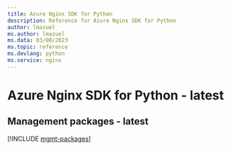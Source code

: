```yaml
---
title: Azure Nginx SDK for Python
description: Reference for Azure Nginx SDK for Python
author: lmazuel
ms.author: lmazuel
ms.data: 03/08/2023
ms.topic: reference
ms.devlang: python
ms.service: nginx
---
```

# Azure Nginx SDK for Python - latest

## Management packages - latest
[!INCLUDE [mgmt-packages](nginx-mgmt-index.md)]
